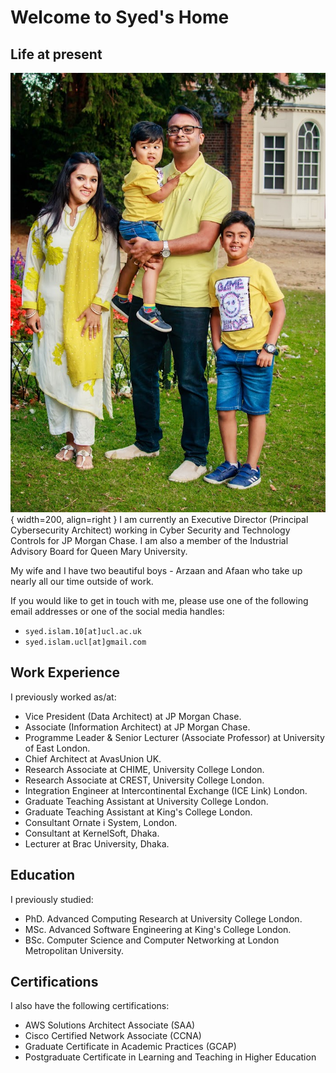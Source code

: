 # Welcome to Syed's Home

## Life at present
![Image title](./images/Family.jpeg){ width=200, align=right }
I am currently an Executive Director (Principal Cybersecurity Architect) working in Cyber Security and Technology Controls for JP Morgan Chase. I am also a member of the Industrial Advisory Board for Queen Mary University. 

My wife and I have two beautiful boys - Arzaan and Afaan who take up nearly all our time outside of work. 

If you would like to get in touch with me, please use one of the following email addresses or one of the social media handles:

* `syed.islam.10[at]ucl.ac.uk`
* `syed.islam.ucl[at]gmail.com`


## Work Experience

I previously worked as/at:

 * Vice President (Data Architect) at JP Morgan Chase.
 * Associate (Information Architect) at JP Morgan Chase.
 * Programme Leader & Senior Lecturer (Associate Professor) at University of East London.
 * Chief Architect at AvasUnion UK.
 * Research Associate at CHIME, University College London.
 * Research Associate at CREST, University College London.
 * Integration Engineer at Intercontinental Exchange (ICE Link) London.
 * Graduate Teaching Assistant at University College London. 
 * Graduate Teaching Assistant at King's College London.
 * Consultant Ornate i System, London.
 * Consultant at KernelSoft, Dhaka. 
 * Lecturer at Brac University, Dhaka.

## Education

I previously studied:

 * PhD. Advanced Computing Research at University College London.
 * MSc. Advanced Software Engineering at King's College London.
 * BSc. Computer Science and Computer Networking at London Metropolitan University.

## Certifications

I also have the following certifications:

 * AWS Solutions Architect Associate (SAA) 
 * Cisco Certified Network Associate (CCNA)
 * Graduate Certificate in Academic Practices (GCAP)
 * Postgraduate Certificate in Learning and Teaching in Higher Education



